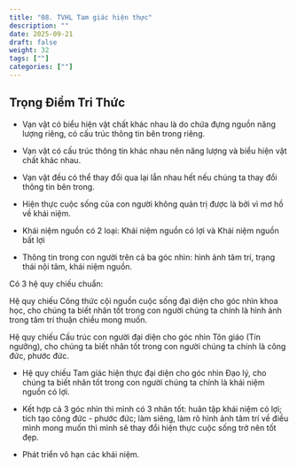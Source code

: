 ```yaml
---
title: "08. TVHL Tam giác hiện thực"
description: ""
date: 2025-09-21
draft: false
weight: 32
tags: [""]
categories: [""]
---
```


<!-- # 01. TVHL Tri thức về nhân quả -->
<!-- 
**Mã khái niệm:** NT0802  
**Nhóm:** XVI. Nguyên Lý Ánh Sáng -->

## Trọng Điểm Tri Thức

- Vạn vật có biểu hiện vật chất khác nhau là do chứa đựng nguồn năng lượng riêng, có cấu trúc thông tin bên trong riêng.

- Vạn vật có cấu trúc thông tin khác nhau nên năng lượng và biểu hiện vật chất khác nhau.

- Vạn vật đều có thể thay đổi qua lại lẫn nhau hết nếu chúng ta thay đổi thông tin bên trong.

- Hiện thực cuộc sống của con người không quản trị được là bởi vì mơ hồ về khái niệm.

- Khái niệm nguồn có 2 loại: Khái niệm nguồn có lợi và Khái niệm nguồn bất lợi

- Thông tin trong con người trên cả ba góc nhìn: hình ảnh tâm trí, trạng thái nội tâm, khái niệm nguồn.

Có 3 hệ quy chiếu chuẩn:

Hệ quy chiếu Công thức cội nguồn cuộc sống đại diện cho góc nhìn khoa học, cho chúng ta biết nhân tốt trong con người chúng ta chính là hình ảnh trong tâm trí thuận chiều mong muốn.

Hệ quy chiếu Cấu trúc con người đại diện cho góc nhìn Tôn giáo (Tín ngưỡng), cho chúng ta biết nhân tốt trong con người chúng ta chính là công đức, phước đức.

- Hệ quy chiếu Tam giác hiện thực đại diện cho góc nhìn Đạo lý, cho chúng ta biết nhân tốt trong con người chúng ta chính là khái niệm nguồn có lợi.

- Kết hợp cả 3 góc nhìn thì mình có 3 nhân tốt: huân tập khái niệm có lợi; tích tạo công đức - phước đức; làm siêng, làm rõ hình ảnh tâm trí về điều mình mong muốn thì mình sẽ thay đổi hiện thực cuộc sống trở nên tốt đẹp.

- Phát triển vô hạn các khái niệm.

